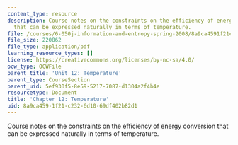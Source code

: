 ```yaml
---
content_type: resource
description: Course notes on the constraints on the efficiency of energy conversion
  that can be expressed naturally in terms of temperature.
file: /courses/6-050j-information-and-entropy-spring-2008/8a9ca4591f21c2326d1069df402b82d1_MIT6_050JS08_chapter12.pdf
file_size: 220862
file_type: application/pdf
learning_resource_types: []
license: https://creativecommons.org/licenses/by-nc-sa/4.0/
ocw_type: OCWFile
parent_title: 'Unit 12: Temperature'
parent_type: CourseSection
parent_uid: 5ef930f5-8e59-5217-7087-d1304a2f4b4e
resourcetype: Document
title: 'Chapter 12: Temperature'
uid: 8a9ca459-1f21-c232-6d10-69df402b82d1
---
```

Course notes on the constraints on the efficiency of energy conversion that can be expressed naturally in terms of temperature.